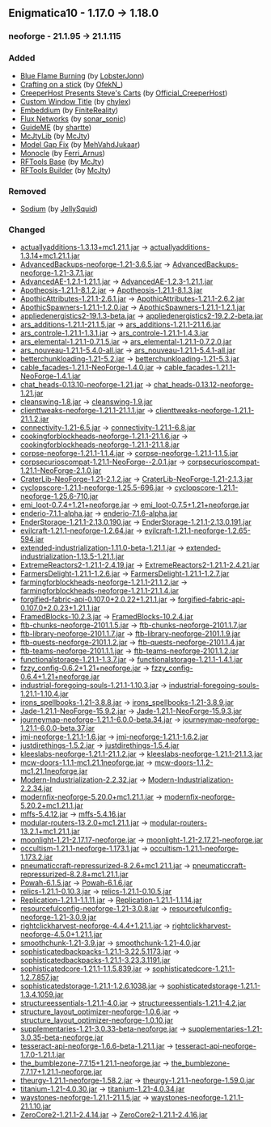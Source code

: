 ## Enigmatica10 - 1.17.0 -> 1.18.0

### neoforge - 21.1.95 -> 21.1.115

### Added

  * [Blue Flame Burning](https://www.curseforge.com/minecraft/mc-mods/blueflame) (by [LobsterJonn](https://www.curseforge.com/members/LobsterJonn/projects))
  * [Crafting on a stick](https://www.curseforge.com/minecraft/mc-mods/crafting-on-a-stick) (by [OfekN_](https://www.curseforge.com/members/OfekN_/projects))
  * [CreeperHost Presents Steve's Carts](https://www.curseforge.com/minecraft/mc-mods/creeperhost-presents-steves-carts) (by [Official_CreeperHost](https://www.curseforge.com/members/Official_CreeperHost/projects))
  * [Custom Window Title](https://www.curseforge.com/minecraft/mc-mods/custom-window-title) (by [chylex](https://www.curseforge.com/members/chylex/projects))
  * [Embeddium](https://www.curseforge.com/minecraft/mc-mods/embeddium) (by [FiniteReality](https://www.curseforge.com/members/FiniteReality/projects))
  * [Flux Networks](https://www.curseforge.com/minecraft/mc-mods/flux-networks) (by [sonar_sonic](https://www.curseforge.com/members/sonar_sonic/projects))
  * [GuideME](https://www.curseforge.com/minecraft/mc-mods/guideme) (by [shartte](https://www.curseforge.com/members/shartte/projects))
  * [McJtyLib](https://www.curseforge.com/minecraft/mc-mods/mcjtylib) (by [McJty](https://www.curseforge.com/members/McJty/projects))
  * [Model Gap Fix](https://www.curseforge.com/minecraft/mc-mods/model-gap-fix) (by [MehVahdJukaar](https://www.curseforge.com/members/MehVahdJukaar/projects))
  * [Monocle](https://www.curseforge.com/minecraft/mc-mods/monocle) (by [Ferri_Arnus](https://www.curseforge.com/members/Ferri_Arnus/projects))
  * [RFTools Base](https://www.curseforge.com/minecraft/mc-mods/rftools-base) (by [McJty](https://www.curseforge.com/members/McJty/projects))
  * [RFTools Builder](https://www.curseforge.com/minecraft/mc-mods/rftools-builder) (by [McJty](https://www.curseforge.com/members/McJty/projects))

### Removed

  * [Sodium](https://www.curseforge.com/minecraft/mc-mods/sodium) (by [JellySquid](https://www.curseforge.com/members/JellySquid/projects))

### Changed

  * [actuallyadditions-1.3.13+mc1.21.1.jar](https://www.curseforge.com/minecraft/mc-mods/actually-additions/files/6085031) -> [actuallyadditions-1.3.14+mc1.21.1.jar](https://www.curseforge.com/minecraft/mc-mods/actually-additions/files/6151639)
  * [AdvancedBackups-neoforge-1.21-3.6.5.jar](https://www.curseforge.com/minecraft/mc-mods/advanced-backups/files/6078908) -> [AdvancedBackups-neoforge-1.21-3.7.1.jar](https://www.curseforge.com/minecraft/mc-mods/advanced-backups/files/6148234)
  * [AdvancedAE-1.2.1-1.21.1.jar](https://www.curseforge.com/minecraft/mc-mods/advancedae/files/6074479) -> [AdvancedAE-1.2.3-1.21.1.jar](https://www.curseforge.com/minecraft/mc-mods/advancedae/files/6144667)
  * [Apotheosis-1.21.1-8.1.2.jar](https://www.curseforge.com/minecraft/mc-mods/apotheosis/files/6078226) -> [Apotheosis-1.21.1-8.1.3.jar](https://www.curseforge.com/minecraft/mc-mods/apotheosis/files/6148732)
  * [ApothicAttributes-1.21.1-2.6.1.jar](https://www.curseforge.com/minecraft/mc-mods/apothic-attributes/files/6060907) -> [ApothicAttributes-1.21.1-2.6.2.jar](https://www.curseforge.com/minecraft/mc-mods/apothic-attributes/files/6148951)
  * [ApothicSpawners-1.21.1-1.2.0.jar](https://www.curseforge.com/minecraft/mc-mods/apothic-spawners/files/6058055) -> [ApothicSpawners-1.21.1-1.2.1.jar](https://www.curseforge.com/minecraft/mc-mods/apothic-spawners/files/6148923)
  * [appliedenergistics2-19.1.3-beta.jar](https://www.curseforge.com/minecraft/mc-mods/applied-energistics-2/files/6087880) -> [appliedenergistics2-19.2.2-beta.jar](https://www.curseforge.com/minecraft/mc-mods/applied-energistics-2/files/6140781)
  * [ars_additions-1.21.1-21.1.5.jar](https://www.curseforge.com/minecraft/mc-mods/ars-additions/files/5963794) -> [ars_additions-1.21.1-21.1.6.jar](https://www.curseforge.com/minecraft/mc-mods/ars-additions/files/6164563)
  * [ars_controle-1.21.1-1.3.1.jar](https://www.curseforge.com/minecraft/mc-mods/ars-controle/files/5952115) -> [ars_controle-1.21.1-1.4.3.jar](https://www.curseforge.com/minecraft/mc-mods/ars-controle/files/6148194)
  * [ars_elemental-1.21.1-0.7.1.5.jar](https://www.curseforge.com/minecraft/mc-mods/ars-elemental/files/6086122) -> [ars_elemental-1.21.1-0.7.2.0.jar](https://www.curseforge.com/minecraft/mc-mods/ars-elemental/files/6164238)
  * [ars_nouveau-1.21.1-5.4.0-all.jar](https://www.curseforge.com/minecraft/mc-mods/ars-nouveau/files/6101196) -> [ars_nouveau-1.21.1-5.4.1-all.jar](https://www.curseforge.com/minecraft/mc-mods/ars-nouveau/files/6123623)
  * [betterchunkloading-1.21-5.2.jar](https://www.curseforge.com/minecraft/mc-mods/better-chunk-loading-forge-fabric/files/6005149) -> [betterchunkloading-1.21-5.3.jar](https://www.curseforge.com/minecraft/mc-mods/better-chunk-loading-forge-fabric/files/6131967)
  * [cable_facades-1.21.1-NeoForge-1.4.0.jar](https://www.curseforge.com/minecraft/mc-mods/cable-facades/files/6024345) -> [cable_facades-1.21.1-NeoForge-1.4.1.jar](https://www.curseforge.com/minecraft/mc-mods/cable-facades/files/6145095)
  * [chat_heads-0.13.10-neoforge-1.21.jar](https://www.curseforge.com/minecraft/mc-mods/chat-heads/files/6107653) -> [chat_heads-0.13.12-neoforge-1.21.jar](https://www.curseforge.com/minecraft/mc-mods/chat-heads/files/6151233)
  * [cleanswing-1.8.jar](https://www.curseforge.com/minecraft/mc-mods/clean-swing-through-grass/files/5962509) -> [cleanswing-1.9.jar](https://www.curseforge.com/minecraft/mc-mods/clean-swing-through-grass/files/6153780)
  * [clienttweaks-neoforge-1.21.1-21.1.1.jar](https://www.curseforge.com/minecraft/mc-mods/client-tweaks/files/5623442) -> [clienttweaks-neoforge-1.21.1-21.1.2.jar](https://www.curseforge.com/minecraft/mc-mods/client-tweaks/files/6157047)
  * [connectivity-1.21-6.5.jar](https://www.curseforge.com/minecraft/mc-mods/connectivity/files/6050421) -> [connectivity-1.21.1-6.8.jar](https://www.curseforge.com/minecraft/mc-mods/connectivity/files/6164795)
  * [cookingforblockheads-neoforge-1.21.1-21.1.6.jar](https://www.curseforge.com/minecraft/mc-mods/cooking-for-blockheads/files/6079450) -> [cookingforblockheads-neoforge-1.21.1-21.1.8.jar](https://www.curseforge.com/minecraft/mc-mods/cooking-for-blockheads/files/6119667)
  * [corpse-neoforge-1.21.1-1.1.4.jar](https://www.curseforge.com/minecraft/mc-mods/corpse/files/5985809) -> [corpse-neoforge-1.21.1-1.1.5.jar](https://www.curseforge.com/minecraft/mc-mods/corpse/files/6121250)
  * [corpsecurioscompat-1.21.1-NeoForge--2.0.1.jar](https://www.curseforge.com/minecraft/mc-mods/corpse-x-curios-api-compat/files/6045859) -> [corpsecurioscompat-1.21.1-NeoForge-2.1.0.jar](https://www.curseforge.com/minecraft/mc-mods/corpse-x-curios-api-compat/files/6154101)
  * [CraterLib-NeoForge-1.21-2.1.2.jar](https://www.curseforge.com/minecraft/mc-mods/craterlib/files/5958868) -> [CraterLib-NeoForge-1.21-2.1.3.jar](https://www.curseforge.com/minecraft/mc-mods/craterlib/files/6150125)
  * [cyclopscore-1.21.1-neoforge-1.25.5-696.jar](https://www.curseforge.com/minecraft/mc-mods/cyclops-core/files/6059640) -> [cyclopscore-1.21.1-neoforge-1.25.6-710.jar](https://www.curseforge.com/minecraft/mc-mods/cyclops-core/files/6154654)
  * [emi_loot-0.7.4+1.21+neoforge.jar](https://www.curseforge.com/minecraft/mc-mods/emi-loot/files/5760220) -> [emi_loot-0.7.5+1.21+neoforge.jar](https://www.curseforge.com/minecraft/mc-mods/emi-loot/files/6155842)
  * [enderio-7.1.1-alpha.jar](https://www.curseforge.com/minecraft/mc-mods/ender-io/files/6037388) -> [enderio-7.1.6-alpha.jar](https://www.curseforge.com/minecraft/mc-mods/ender-io/files/6138288)
  * [EnderStorage-1.21.1-2.13.0.190.jar](https://www.curseforge.com/minecraft/mc-mods/ender-storage-1-8/files/6045204) -> [EnderStorage-1.21.1-2.13.0.191.jar](https://www.curseforge.com/minecraft/mc-mods/ender-storage-1-8/files/6159037)
  * [evilcraft-1.21.1-neoforge-1.2.64.jar](https://www.curseforge.com/minecraft/mc-mods/evilcraft/files/6102312) -> [evilcraft-1.21.1-neoforge-1.2.65-594.jar](https://www.curseforge.com/minecraft/mc-mods/evilcraft/files/6154564)
  * [extended-industrialization-1.11.0-beta-1.21.1.jar](https://www.curseforge.com/minecraft/mc-mods/extended-industrialization/files/6089000) -> [extended-industrialization-1.13.5-1.21.1.jar](https://www.curseforge.com/minecraft/mc-mods/extended-industrialization/files/6162780)
  * [ExtremeReactors2-1.21.1-2.4.19.jar](https://www.curseforge.com/minecraft/mc-mods/extreme-reactors/files/6052271) -> [ExtremeReactors2-1.21.1-2.4.21.jar](https://www.curseforge.com/minecraft/mc-mods/extreme-reactors/files/6158187)
  * [FarmersDelight-1.21.1-1.2.6.jar](https://www.curseforge.com/minecraft/mc-mods/farmers-delight/files/5962800) -> [FarmersDelight-1.21.1-1.2.7.jar](https://www.curseforge.com/minecraft/mc-mods/farmers-delight/files/6154807)
  * [farmingforblockheads-neoforge-1.21.1-21.1.2.jar](https://www.curseforge.com/minecraft/mc-mods/farming-for-blockheads/files/5676542) -> [farmingforblockheads-neoforge-1.21.1-21.1.4.jar](https://www.curseforge.com/minecraft/mc-mods/farming-for-blockheads/files/6147665)
  * [forgified-fabric-api-0.107.0+2.0.22+1.21.1.jar](https://www.curseforge.com/minecraft/mc-mods/forgified-fabric-api/files/5998326) -> [forgified-fabric-api-0.107.0+2.0.23+1.21.1.jar](https://www.curseforge.com/minecraft/mc-mods/forgified-fabric-api/files/6136650)
  * [FramedBlocks-10.2.3.jar](https://www.curseforge.com/minecraft/mc-mods/framedblocks/files/6090984) -> [FramedBlocks-10.2.4.jar](https://www.curseforge.com/minecraft/mc-mods/framedblocks/files/6127891)
  * [ftb-chunks-neoforge-2101.1.5.jar](https://www.curseforge.com/minecraft/mc-mods/ftb-chunks-forge/files/5968500) -> [ftb-chunks-neoforge-2101.1.7.jar](https://www.curseforge.com/minecraft/mc-mods/ftb-chunks-forge/files/6121389)
  * [ftb-library-neoforge-2101.1.7.jar](https://www.curseforge.com/minecraft/mc-mods/ftb-library-forge/files/6016745) -> [ftb-library-neoforge-2101.1.9.jar](https://www.curseforge.com/minecraft/mc-mods/ftb-library-forge/files/6161173)
  * [ftb-quests-neoforge-2101.1.2.jar](https://www.curseforge.com/minecraft/mc-mods/ftb-quests-forge/files/6083251) -> [ftb-quests-neoforge-2101.1.4.jar](https://www.curseforge.com/minecraft/mc-mods/ftb-quests-forge/files/6130452)
  * [ftb-teams-neoforge-2101.1.1.jar](https://www.curseforge.com/minecraft/mc-mods/ftb-teams-forge/files/5882217) -> [ftb-teams-neoforge-2101.1.2.jar](https://www.curseforge.com/minecraft/mc-mods/ftb-teams-forge/files/6119437)
  * [functionalstorage-1.21.1-1.3.7.jar](https://www.curseforge.com/minecraft/mc-mods/functional-storage/files/6023174) -> [functionalstorage-1.21.1-1.4.1.jar](https://www.curseforge.com/minecraft/mc-mods/functional-storage/files/6155196)
  * [fzzy_config-0.6.2+1.21+neoforge.jar](https://www.curseforge.com/minecraft/mc-mods/fzzy-config/files/6097792) -> [fzzy_config-0.6.4+1.21+neoforge.jar](https://www.curseforge.com/minecraft/mc-mods/fzzy-config/files/6144532)
  * [industrial-foregoing-souls-1.21.1-1.10.3.jar](https://www.curseforge.com/minecraft/mc-mods/industrial-foregoing-souls/files/5962885) -> [industrial-foregoing-souls-1.21.1-1.10.4.jar](https://www.curseforge.com/minecraft/mc-mods/industrial-foregoing-souls/files/6151480)
  * [irons_spellbooks-1.21-3.8.8.jar](https://www.curseforge.com/minecraft/mc-mods/irons-spells-n-spellbooks/files/6054197) -> [irons_spellbooks-1.21-3.8.9.jar](https://www.curseforge.com/minecraft/mc-mods/irons-spells-n-spellbooks/files/6117735)
  * [Jade-1.21.1-NeoForge-15.9.2.jar](https://www.curseforge.com/minecraft/mc-mods/jade/files/6011258) -> [Jade-1.21.1-NeoForge-15.9.3.jar](https://www.curseforge.com/minecraft/mc-mods/jade/files/6155158)
  * [journeymap-neoforge-1.21.1-6.0.0-beta.34.jar](https://www.curseforge.com/minecraft/mc-mods/journeymap/files/6085344) -> [journeymap-neoforge-1.21.1-6.0.0-beta.37.jar](https://www.curseforge.com/minecraft/mc-mods/journeymap/files/6124693)
  * [jmi-neoforge-1.21.1-1.6.jar](https://www.curseforge.com/minecraft/mc-mods/journeymap-integration/files/5759006) -> [jmi-neoforge-1.21.1-1.6.2.jar](https://www.curseforge.com/minecraft/mc-mods/journeymap-integration/files/6149148)
  * [justdirethings-1.5.2.jar](https://www.curseforge.com/minecraft/mc-mods/just-dire-things/files/6097241) -> [justdirethings-1.5.4.jar](https://www.curseforge.com/minecraft/mc-mods/just-dire-things/files/6161633)
  * [kleeslabs-neoforge-1.21.1-21.1.2.jar](https://www.curseforge.com/minecraft/mc-mods/kleeslabs/files/6077635) -> [kleeslabs-neoforge-1.21.1-21.1.3.jar](https://www.curseforge.com/minecraft/mc-mods/kleeslabs/files/6147686)
  * [mcw-doors-1.1.1-mc1.21.1neoforge.jar](https://www.curseforge.com/minecraft/mc-mods/macaws-doors/files/5635653) -> [mcw-doors-1.1.2-mc1.21.1neoforge.jar](https://www.curseforge.com/minecraft/mc-mods/macaws-doors/files/6146345)
  * [Modern-Industrialization-2.2.32.jar](https://www.curseforge.com/minecraft/mc-mods/modern-industrialization/files/6097606) -> [Modern-Industrialization-2.2.34.jar](https://www.curseforge.com/minecraft/mc-mods/modern-industrialization/files/6161932)
  * [modernfix-neoforge-5.20.0+mc1.21.1.jar](https://www.curseforge.com/minecraft/mc-mods/modernfix/files/6025615) -> [modernfix-neoforge-5.20.2+mc1.21.1.jar](https://www.curseforge.com/minecraft/mc-mods/modernfix/files/6125147)
  * [mffs-5.4.12.jar](https://www.curseforge.com/minecraft/mc-mods/mffs/files/5744144) -> [mffs-5.4.16.jar](https://www.curseforge.com/minecraft/mc-mods/mffs/files/6113043)
  * [modular-routers-13.2.0+mc1.21.1.jar](https://www.curseforge.com/minecraft/mc-mods/modular-routers/files/5937500) -> [modular-routers-13.2.1+mc1.21.1.jar](https://www.curseforge.com/minecraft/mc-mods/modular-routers/files/6130459)
  * [moonlight-1.21-2.17.17-neoforge.jar](https://www.curseforge.com/minecraft/mc-mods/selene/files/6106442) -> [moonlight-1.21-2.17.21-neoforge.jar](https://www.curseforge.com/minecraft/mc-mods/selene/files/6142532)
  * [occultism-1.21.1-neoforge-1.173.1.jar](https://www.curseforge.com/minecraft/mc-mods/occultism/files/6095342) -> [occultism-1.21.1-neoforge-1.173.2.jar](https://www.curseforge.com/minecraft/mc-mods/occultism/files/6156742)
  * [pneumaticcraft-repressurized-8.2.6+mc1.21.1.jar](https://www.curseforge.com/minecraft/mc-mods/pneumaticcraft-repressurized/files/6042033) -> [pneumaticcraft-repressurized-8.2.8+mc1.21.1.jar](https://www.curseforge.com/minecraft/mc-mods/pneumaticcraft-repressurized/files/6142911)
  * [Powah-6.1.5.jar](https://www.curseforge.com/minecraft/mc-mods/powah-rearchitected/files/6074034) -> [Powah-6.1.6.jar](https://www.curseforge.com/minecraft/mc-mods/powah-rearchitected/files/6143661)
  * [relics-1.21.1-0.10.3.jar](https://www.curseforge.com/minecraft/mc-mods/relics-mod/files/6102892) -> [relics-1.21.1-0.10.5.jar](https://www.curseforge.com/minecraft/mc-mods/relics-mod/files/6151124)
  * [Replication-1.21.1-1.1.11.jar](https://www.curseforge.com/minecraft/mc-mods/replication/files/6100193) -> [Replication-1.21.1-1.1.14.jar](https://www.curseforge.com/minecraft/mc-mods/replication/files/6151509)
  * [resourcefulconfig-neoforge-1.21-3.0.8.jar](https://www.curseforge.com/minecraft/mc-mods/resourceful-config/files/5808466) -> [resourcefulconfig-neoforge-1.21-3.0.9.jar](https://www.curseforge.com/minecraft/mc-mods/resourceful-config/files/6142616)
  * [rightclickharvest-neoforge-4.4.4+1.21.1.jar](https://www.curseforge.com/minecraft/mc-mods/rightclickharvest/files/5988189) -> [rightclickharvest-neoforge-4.5.0+1.21.1.jar](https://www.curseforge.com/minecraft/mc-mods/rightclickharvest/files/6134804)
  * [smoothchunk-1.21-3.9.jar](https://www.curseforge.com/minecraft/mc-mods/smooth-chunk-save/files/6070479) -> [smoothchunk-1.21-4.0.jar](https://www.curseforge.com/minecraft/mc-mods/smooth-chunk-save/files/6118218)
  * [sophisticatedbackpacks-1.21.1-3.22.5.1173.jar](https://www.curseforge.com/minecraft/mc-mods/sophisticated-backpacks/files/6093515) -> [sophisticatedbackpacks-1.21.1-3.23.3.1191.jar](https://www.curseforge.com/minecraft/mc-mods/sophisticated-backpacks/files/6157673)
  * [sophisticatedcore-1.21.1-1.1.5.839.jar](https://www.curseforge.com/minecraft/mc-mods/sophisticated-core/files/6104258) -> [sophisticatedcore-1.21.1-1.2.7.857.jar](https://www.curseforge.com/minecraft/mc-mods/sophisticated-core/files/6160815)
  * [sophisticatedstorage-1.21.1-1.2.6.1038.jar](https://www.curseforge.com/minecraft/mc-mods/sophisticated-storage/files/6093519) -> [sophisticatedstorage-1.21.1-1.3.4.1059.jar](https://www.curseforge.com/minecraft/mc-mods/sophisticated-storage/files/6160803)
  * [structureessentials-1.21.1-4.0.jar](https://www.curseforge.com/minecraft/mc-mods/structure-essentials-forge-fabric/files/6100901) -> [structureessentials-1.21.1-4.2.jar](https://www.curseforge.com/minecraft/mc-mods/structure-essentials-forge-fabric/files/6132068)
  * [structure_layout_optimizer-neoforge-1.0.6.jar](https://www.curseforge.com/minecraft/mc-mods/structure-layout-optimizer/files/6035586) -> [structure_layout_optimizer-neoforge-1.0.10.jar](https://www.curseforge.com/minecraft/mc-mods/structure-layout-optimizer/files/6125430)
  * [supplementaries-1.21-3.0.33-beta-neoforge.jar](https://www.curseforge.com/minecraft/mc-mods/supplementaries/files/6104050) -> [supplementaries-1.21-3.0.35-beta-neoforge.jar](https://www.curseforge.com/minecraft/mc-mods/supplementaries/files/6157086)
  * [tesseract-api-neoforge-1.6.6-beta-1.21.1.jar](https://www.curseforge.com/minecraft/mc-mods/tesseract-api-neoforge/files/6091509) -> [tesseract-api-neoforge-1.7.0-1.21.1.jar](https://www.curseforge.com/minecraft/mc-mods/tesseract-api-neoforge/files/6136105)
  * [the_bumblezone-7.7.15+1.21.1-neoforge.jar](https://www.curseforge.com/minecraft/mc-mods/the-bumblezone-forge/files/6092029) -> [the_bumblezone-7.7.17+1.21.1-neoforge.jar](https://www.curseforge.com/minecraft/mc-mods/the-bumblezone-forge/files/6141117)
  * [theurgy-1.21.1-neoforge-1.58.2.jar](https://www.curseforge.com/minecraft/mc-mods/theurgy/files/5920165) -> [theurgy-1.21.1-neoforge-1.59.0.jar](https://www.curseforge.com/minecraft/mc-mods/theurgy/files/6159791)
  * [titanium-1.21-4.0.30.jar](https://www.curseforge.com/minecraft/mc-mods/titanium/files/5897690) -> [titanium-1.21-4.0.34.jar](https://www.curseforge.com/minecraft/mc-mods/titanium/files/6155132)
  * [waystones-neoforge-1.21.1-21.1.5.jar](https://www.curseforge.com/minecraft/mc-mods/waystones/files/5841748) -> [waystones-neoforge-1.21.1-21.1.10.jar](https://www.curseforge.com/minecraft/mc-mods/waystones/files/6156655)
  * [ZeroCore2-1.21.1-2.4.14.jar](https://www.curseforge.com/minecraft/mc-mods/zerocore/files/5952928) -> [ZeroCore2-1.21.1-2.4.16.jar](https://www.curseforge.com/minecraft/mc-mods/zerocore/files/6160798)

